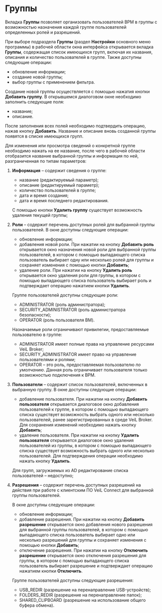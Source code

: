 # Группы

Вкладка **Группы** позволяет организовать пользователей ВРМ в группы с возможностью назначения каждой 
группе пользователей определенных ролей и разрешений.

При выборе подраздела **Группы** (раздел **Настройки** основного меню программы) в рабочей 
области окна интерфейса открывается вкладка **Группы**, содержащая список имеющихся групп, включая 
их названия, описания и количество пользователей в группе. Также доступны следующие операции:

- обновление информации;
- создание новой группы;
- выбор группы с применением фильтра.

Создание новой группы осуществляется с помощью нажатия кнопки **Добавить группу**. В открывшемся 
диалоговом окне необходимо заполнить следующие поля:

- название;
- описание.

После заполнения всех полей необходимо подтвердить операцию, нажав кнопку **Добавить**. Название и 
описание вновь созданной группы появятся в списке имеющихся групп.

Для изменения или просмотра сведений о конкретной группе необходимо нажать на ее название, 
после чего в рабочей области отобразится название выбранной группы и информация по ней, 
разграниченная по типам параметров:

1. **Информация** – содержит сведения о группе:

     -  название (редактируемый параметр);
     -  описание (редактируемый параметр);
     -  количество пользователей в группе;
     -  дата и время создания;
     -  дата и время последнего редактирования.

   С помощью кнопки **Удалить группу** существует возможность удаления текущей группы;

2. **Роли** – содержит перечень доступных ролей для выбранной группы пользователей. В окне доступны следующие 
операции:

     -  обновление информации;
     -  добавления новой роли. При нажатии на кнопку **Добавить роль** открывается окно назначения новой 
    роли для выбранной группы пользователей, в котором с помощью выпадающего списка пользователь выбирает 
    одну или несколько ролей для группы и сохраняет изменения с помощью кнопки **Добавить**;
     -  удаление роли. При нажатии на кнопку **Удалить роль** открывается окно удаления роли для группы, в 
    котором с помощью выпадающего списка пользователь выбирает роль и подтверждает операцию нажатием кнопки **Удалить**.

     Группе пользователей доступны следующие роли:

     -  ADMINISTRATOR (роль администратора);
     -  SECURITY_ADMINISTRATOR (роль администратора безопасности);
     -  OPERATOR (роль пользователя ВМ).

     Назначаемые роли ограничивают привилегии, предоставляемые пользователю в группе:

     - ADMINISTRATOR имеет полные права на управление ресурсами VeiL Broker;
     - SECURITY_ADMINISTRATOR имеет право на управление пользователями и ролями;
     - OPERATOR – это роль, предоставляемая пользователю *по умолчанию*. Данная роль ограничивает 
       пользователя только возможностью подключения к ВРМ.

3. **Пользователи** – содержит список пользователей, включенных в выбранную группу.
В окне доступны следующие операции:

     - добавление пользователя. При нажатии на кнопку **Добавить пользователя** открывается диалоговое 
    окно добавления пользователей к группе, в котором с помощью выпадающего списка существует 
    возможность выбрать одного или несколько пользователей, ранее зарегистрированных в среде VeiL Broker. 
    Для сохранения изменений необходимо нажать кнопку **Добавить**;
     - удаление пользователя. При нажатии на кнопку **Удалить пользователя** открывается диалоговое 
    окно удаления пользователей из группы, в котором с помощью выпадающего списка существует 
    возможность выбрать одного или несколько пользователей. Для подтверждения операции необходимо 
    нажать кнопку **Удалить**.

     Для групп, загружаемых из AD редактирование списка пользователей – недоступно;

4. **Разрешения** – содержит перечень доступных разрешений на действия при работе с клиентским 
ПО VeiL Connect для выбранной группы пользователей. 
 
     В окне доступны следующие операции:

     - обновление информации;
     - добавление разрешения. При нажатии на кнопку **Добавить разрешение** открывается окно добавления 
    нового разрешения для выбранной группы пользователей, в котором с помощью выпадающего списка 
    пользователь выбирает одно или несколько разрешений для группы и сохраняет изменения с помощью кнопки **Добавить**;
     - отключение разрешения. При нажатии на кнопку **Отключить разрешение** открывается окно отключения 
    разрешения для группы, в котором с помощью выпадающего списка пользователь выбирает разрешение 
    и подтверждает операцию нажатием кнопки **Отключить**.

     Группе пользователей доступны следующие разрешения:

     - USB_REDIR (разрешение на перенаправление USB-устройств);
     - FOLDERS_REDIR (разрешение на перенаправление папок);
     - SHARED_CLIPBOARD (разрешение на использование общего буфера обмена).
